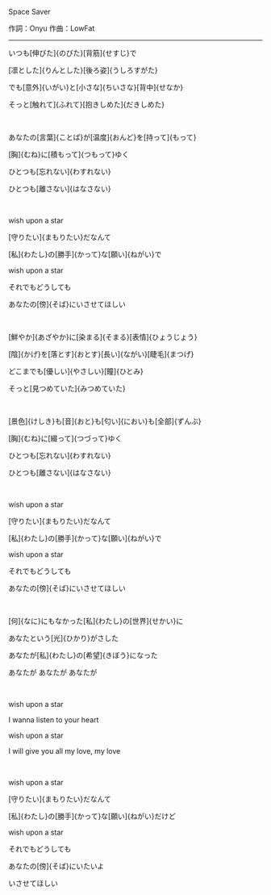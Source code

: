 Space Saver

作詞：Onyu
作曲：LowFat

---------------------------------------------------

いつも[伸びた]{のびた}[背筋]{せすじ}で

[凛とした]{りんとした}[後ろ姿]{うしろすがた}

でも[意外]{いがい}と[小さな]{ちいさな}[背中]{せなか}

そっと[触れて]{ふれて}[抱きしめた]{だきしめた}

<br/>

あなたの[言葉]{ことば}が[温度]{おんど}を[持って]{もって}

[胸]{むね}に[積もって]{つもって}ゆく

ひとつも[忘れない]{わすれない}

ひとつも[離さない]{はなさない}

<br/>

wish upon a star

[守りたい]{まもりたい}だなんて

[私]{わたし}の[勝手]{かって}な[願い]{ねがい}で

wish upon a star

それでもどうしても

あなたの[傍]{そば}にいさせてほしい

<br/>

[鮮やか]{あざやか}に[染まる]{そまる}[表情]{ひょうじょう}

[陰]{かげ}を[落とす]{おとす}[長い]{ながい}[睫毛]{まつげ}

どこまでも[優しい]{やさしい}[瞳]{ひとみ}

そっと[見つめていた]{みつめていた}

<br/>

[景色]{けしき}も[音]{おと}も[匂い]{におい}も[全部]{ずんぶ}

[胸]{むね}に[綴って]{つづって}ゆく

ひとつも[忘れない]{わすれない}

ひとつも[離さない]{はなさない}

<br/>

wish upon a star

[守りたい]{まもりたい}だなんて

[私]{わたし}の[勝手]{かって}な[願い]{ねがい}で

wish upon a star

それでもどうしても

あなたの[傍]{そば}にいさせてほしい

<br/>

[何]{なに}にもなかった[私]{わたし}の[世界]{せかい}に

あなたという[光]{ひかり}がさした

あなたが[私]{わたし}の[希望]{きぼう}になった

あなたが あなたが あなたが

<br/>

wish upon a star

I wanna listen to your heart

wish upon a star

I will give you all my love, my love

<br/>

wish upon a star

[守りたい]{まもりたい}だなんて

[私]{わたし}の[勝手]{かって}な[願い]{ねがい}だけど

wish upon a star

それでもどうしても

あなたの[傍]{そば}にいたいよ

いさせてほしい